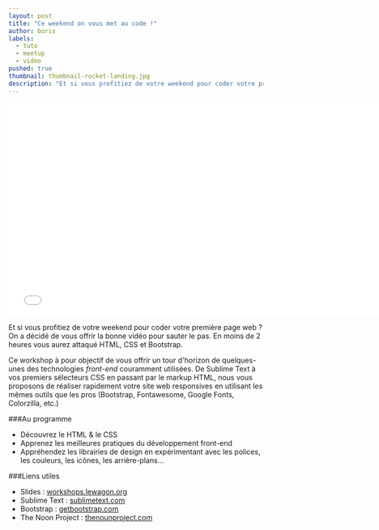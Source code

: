 ```yaml
---
layout: post
title: "Ce weekend on vous met au code !"
author: boris
labels:
  - tuto
  - meetup
  - video
pushed: true
thumbnail: thumbnail-rocket-landing.jpg
description: "Et si vous profitiez de votre weekend pour coder votre première page web ? On a décidé de vous offrir la bonne vidéo pour sauter le pas. En moins de 2 heures vous aurez attaqué HTML, CSS et Bootstrap."
---
```


<div class="video-wrapper"><iframe width="750" height="422" src="//www.youtube.com/embed/SXBX5UFHW64?showinfo=0" frameborder="0" allowfullscreen></iframe></div>

Et si vous profitiez de votre weekend pour coder votre première page web ? On a décidé de vous offrir la bonne vidéo pour sauter le pas. En moins de 2 heures vous aurez attaqué HTML, CSS et Bootstrap.

Ce workshop à pour objectif de vous offrir un tour d'horizon de quelques-unes des technologies *front-end* couramment utilisées. De Sublime Text à vos premiers sélecteurs CSS en passant par le markup HTML, nous vous proposons de réaliser rapidement votre site web responsives en utilisant les mêmes outils que les pros (Bootstrap, Fontawesome, Google Fonts, Colorzilla, etc.)

###Au programme

- Découvrez le HTML & le CSS
- Apprenez les meilleures pratiques du développement front-end
- Appréhendez les librairies de design en expérimentant avec les polices, les couleurs, les icônes, les arrière-plans...

###Liens utiles

- Slides : [workshops.lewagon.org](http://workshops.lewagon.org/workshops/landing/index.html#/)
- Sublime Text : [sublimetext.com](http://www.sublimetext.com/)
- Bootstrap : [getbootstrap.com](http://getbootstrap.com/)
- The Noon Project : [thenounproject.com](http://thenounproject.com/)